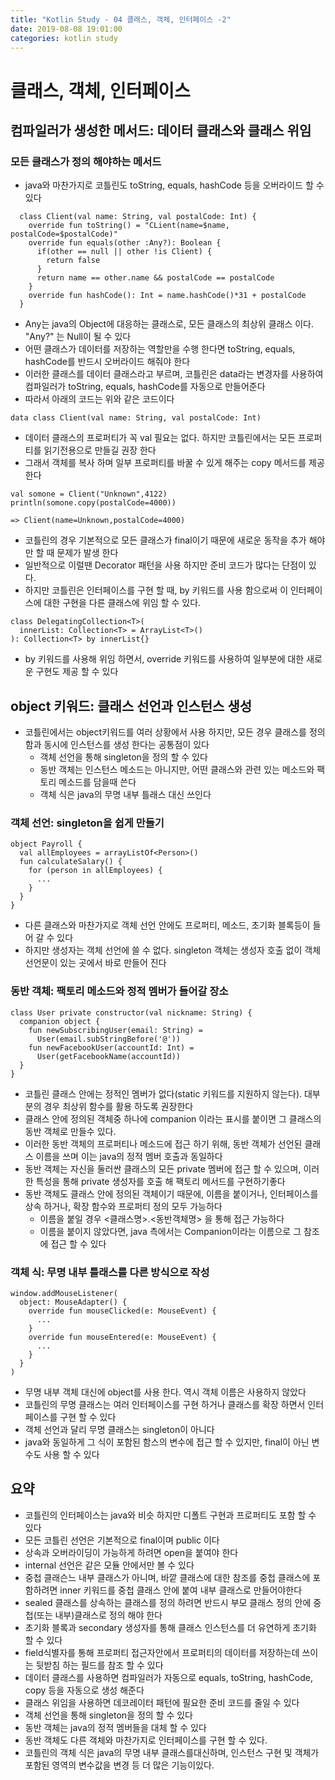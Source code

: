 ```yaml
---
title: "Kotlin Study - 04 클래스, 객체, 인터페이스 -2"
date: 2019-08-08 19:01:00 
categories: kotlin study
---
```



# 클래스, 객체, 인터페이스

## 컴파일러가 생성한 메서드: 데이터 클래스와 클래스 위임

### 모든 클래스가 정의 해야하는 메서드
* java와 마찬가지로 코틀린도 toString, equals, hashCode 등을 오버라이드 할 수 있다
~~~
  class Client(val name: String, val postalCode: Int) {
    override fun toString() = "CLient(name=$name, postalCode=$postalCode)"
    override fun equals(other :Any?): Boolean {
      if(other == null || other !is Client) {
        return false
      }
      return name == other.name && postalCode == postalCode
    }
    override fun hashCode(): Int = name.hashCode()*31 + postalCode
  }
~~~
* Any는 java의 Object에 대응하는 클래스로, 모든 클래스의 최상위 클래스 이다. "Any?" 는 Null이 될 수 있다
* 어떤 클래스가 데이터를 저장하는 역할만을 수행 한다면 toString, equals, hashCode를 반드시 오버라이드 해줘야 한다
* 이러한 클래스를 데이터 클래스라고 부르며, 코틀린은 data라는 변경자를 사용하여 컴파일러가 toString, equals, hashCode를 자동으로 만들어준다
* 따라서 아래의 코드는 위와 같은 코드이다
~~~
data class Client(val name: String, val postalCode: Int)
~~~
* 데이터 클래스의 프로퍼티가 꼭 val 필요는 없다. 하지만 코틀린에서는 모든 프로퍼티를 읽기전용으로 만들길 권장 한다
* 그래서 객체를 복사 하며 일부 프로퍼티를 바꿀 수 있게 해주는 copy 메서드를 제공 한다

~~~
val somone = Client("Unknown",4122)
println(somone.copy(postalCode=4000))

=> Client(name=Unknown,postalCode=4000)
~~~
* 코틀린의 경우 기본적으로 모든 클래스가 final이기 때문에 새로운 동작을 추가 해야만 할 때 문제가 발생 한다
* 일반적으로 이럴땐 Decorator 패턴을 사용 하지만 준비 코드가 많다는 단점이 있다.
* 하지만 코틀린은 인터페이스를 구현 할 때, by 키워드를 사용 함으로써 이 인터페이스에 대한 구현을 다른 클래스에 위임 할 수 있다.

~~~
class DelegatingCollection<T>(
  innerList: Collection<T> = ArrayList<T>()
): Collection<T> by innerList{}
~~~

* by 키워드를 사용해 위임 하면서, override 키워드를 사용하여 일부분에 대한 새로운 구현도 제공 할 수 있다

## object 키워드: 클래스 선언과 인스턴스 생성
* 코틀린에서는 object키워드를 여러 상황에서 사용 하지만, 모든 경우 클래스를 정의함과 동시에 인스턴스를 생성 한다는 공통점이 있다
  - 객체 선언을 통해 singleton을 정의 할 수 있다
  - 동반 객체는 인스턴스 메소드는 아니지만, 어떤 클래스와 관련 있는 메소드와 팩토리 메소드를 담을때 쓴다
  - 객체 식은 java의 무명 내부 틀래스 대신 쓰인다

### 객체 선언: singleton을 쉽게 만들기
~~~
object Payroll {
  val allEmployees = arrayListOf<Person>()
  fun calculateSalary() {
    for (person in allEmployees) {
      ...
    }
  }
}
~~~

* 다른 클래스와 마찬가지로 객체 선언 안에도 프로퍼티, 메소드, 초기화 블록등이 들어 갈 수 있다
* 하지만 생성자는 객체 선언에 쓸 수 없다. singleton 객체는 생성자 호출 없이 객체 선언문이 있는 곳에서 바로 만들어 진다

### 동반 객체: 팩토리 메소드와 정적 멤버가 들어갈 장소
~~~
class User private constructor(val nickname: String) {
  companion object {
    fun newSubscribingUser(email: String) =
      User(email.subStringBefore('@'))
    fun newFacebookUser(accountId: Int) =
      User(getFacebookName(accountId))
  }
}
~~~

* 코틀린 클래스 안에는 정적인 멤버가 없다(static 키워드를 지원하지 않는다). 대부분의 경우 최상위 함수를 활용 하도록 권장한다
* 클래스 안에 정의된 객체중 하나에 companion 이라는 표시를 붙이면 그 클래스의 동반 객체로 만들수 있다.
* 이러한 동반 객체의 프로퍼티나 메소드에 접근 하기 위해, 동반 객체가 선언된 클래스 이름을 쓰며 이는 java의 정적 멤버 호출과 동일하다
* 동반 객체는 자신을 둘러싼 클래스의 모든 private 멤버에 접근 할 수 있으며, 이러한 특성을 통해 private 생성자를 호출 해 팩토리 메서드를 구현하기좋다
* 동반 객체도 클래스 안에 정의된 객체이기 때문에, 이름을 붙이거나, 인터페이스를 상속 하거나, 확장 함수와 프로퍼티 정의 모두 가능하다
  - 이름을 붙일 경우 <클래스명>.<동반객체명> 을 통해 접근 가능하다
  - 이름을 붙이지 않았다면, java 측에서는 Companion이라는 이름으로 그 참조에 접근 할 수 있다

### 객체 식: 무명 내부 틀래스를 다른 방식으로 작성
~~~
window.addMouseListener(
  object: MouseAdapter() {
    override fun mouseClicked(e: MouseEvent) {
      ...
    }
    override fun mouseEntered(e: MouseEvent) {
      ...
    }
  }
)
~~~

* 무명 내부 객체 대신에 object를 사용 한다. 역시 객체 이름은 사용하지 않았다
* 코틀린의 무명 클래스는 여러 인터페이스를 구현 하거나 클래스를 확장 하면서 인터페이스를 구현 할 수 있다
* 객체 선언과 달리 무명 클래스는 singleton이 아니다
* java와 동일하게 그 식이 포함된 함스의 변수에 접근 할 수 있지만, final이 아닌 변수도 사용 할 수 있다

## 요약
* 코틀린의 인터페이스는 java와 비슷 하지만 디폴트 구현과 프로퍼티도 포함 할 수 있다
* 모든 코틀린 선언은 기본적으로 final이며 public 이다
* 상속과 오버라이딩이 가능하게 하려면 open을 붙여야 한다
* internal 선언은 같은 모듈 안에서만 볼 수 있다
* 중첩 클래슨느 내부 클래스가 아니며, 바깥 클래스에 대한 참조를 중첩 클래스에 포함하려면 inner 키워드를 중첩 클래스 안에 붙여 내부 클래스로 만들어야한다
* sealed 클래스를 상속하는 클래스를 정의 하려면 반드시 부모 클래스 정의 안에 중첩(또는 내부)클래스로 정의 해야 한다
* 초기화 블록과 secondary 생성자를 통해 클래스 인스턴스를 더 유연하게 초기화 할 수 있다
* field식별자를 통해 프로퍼티 접근자안에서 프로퍼티의 데이터를 저장하는데 쓰이는 뒷받침 하는 필드를 참조 할 수 있다
* 데이터 클래스를 사용하면 컴파일러가 자동으로 equals, toString, hashCode, copy 등을 자동으로 생성 해준다
* 클래스 위임을 사용하면 데코레이터 패턴에 필요한 준비 코드를 줄일 수 있다
* 객체 선언을 통해 singleton을 정의 할 수 있다
* 동반 객체는 java의 정적 멤버들을 대체 할 수 있다
* 동반 객체도 다른 객체와 마찬가지로 인터페이스를 구현 할 수 있다.
* 코틀린의 객체 식은 java의 무명 내부 클래스를대신하며, 인스턴스 구현 및 객체가 포함된 영역의 변수값을 변경 등 더 많은 기능이있다.
